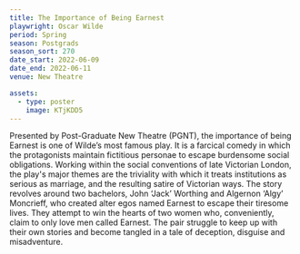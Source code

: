 ```yaml
---
title: The Importance of Being Earnest  
playwright: Oscar Wilde
period: Spring
season: Postgrads
season_sort: 270
date_start: 2022-06-09
date_end: 2022-06-11
venue: New Theatre

assets:
  - type: poster
    image: KTjKDD5
---
```


Presented by Post-Graduate New Theatre (PGNT), the importance of being Earnest is one of Wilde’s most famous play. It is a
farcical comedy in which the protagonists maintain fictitious personae to
escape burdensome social obligations. Working within the social
conventions of late Victorian London, the play's major themes are the
triviality with which it treats institutions as serious as marriage, and the
resulting satire of Victorian ways.
The story revolves around two bachelors, John ‘Jack’ Worthing and
Algernon ‘Algy’ Moncrieff, who created alter egos named Earnest to
escape their tiresome lives. They attempt to win the hearts of two women
who, conveniently, claim to only love men called Earnest. The pair struggle
to keep up with their own stories and become tangled in a tale of
deception, disguise and misadventure.

